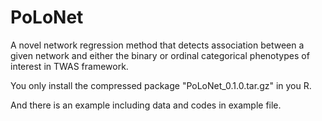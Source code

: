 # PoLoNet
A novel network regression method that detects association between a given network and either the binary or ordinal categorical phenotypes of interest in TWAS framework.

You only install the compressed package "PoLoNet_0.1.0.tar.gz" in you R. 

And there is an example including data and codes in example file.
